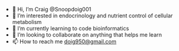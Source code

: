 - 👋 Hi, I’m Craig @Snoopdoig001
- 👀 I’m interested in endocrinology and nutrient control of cellular metabolism
- 🌱 I’m currently learning to code bioinformatics
- 💞️ I’m looking to collaborate on anything that helps me learn
- 📫 How to reach me doig950@gmail.com

<!---
Snoopdoig001/Snoopdoig001 is a ✨ special ✨ repository because its `README.md` (this file) appears on your GitHub profile.
You can click the Preview link to take a look at your changes.
--->
